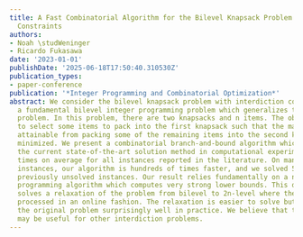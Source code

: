 ```yaml
---
title: A Fast Combinatorial Algorithm for the Bilevel Knapsack Problem with Interdiction
  Constraints
authors:
- Noah \studWeninger
- Ricardo Fukasawa
date: '2023-01-01'
publishDate: '2025-06-18T17:50:40.310530Z'
publication_types:
- paper-conference
publication: '*Integer Programming and Combinatorial Optimization*'
abstract: We consider the bilevel knapsack problem with interdiction constraints,
  a fundamental bilevel integer programming problem which generalizes the 0-1 knapsack
  problem. In this problem, there are two knapsacks and n items. The objective is
  to select some items to pack into the first knapsack such that the maximum profit
  attainable from packing some of the remaining items into the second knapsack is
  minimized. We present a combinatorial branch-and-bound algorithm which outperforms
  the current state-of-the-art solution method in computational experiments by 4.5
  times on average for all instances reported in the literature. On many of the harder
  instances, our algorithm is hundreds of times faster, and we solved 53 of the 72
  previously unsolved instances. Our result relies fundamentally on a new dynamic
  programming algorithm which computes very strong lower bounds. This dynamic program
  solves a relaxation of the problem from bilevel to 2n-level where the items are
  processed in an online fashion. The relaxation is easier to solve but approximates
  the original problem surprisingly well in practice. We believe that this same technique
  may be useful for other interdiction problems.
---
```

